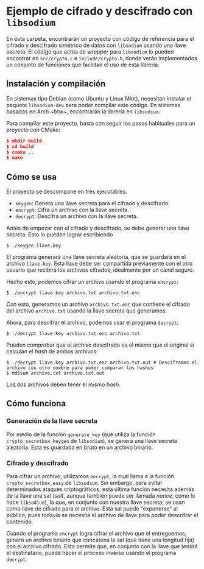 # Ejemplo de cifrado y descifrado con `libsodium`

En esta carpeta, encontrarán un proyecto con código de referencia para el cifrado y descifrado simétrico de datos con `libsodium` usando una llave secreta. El código que actúa de _wrapper_ para `libsodium` lo pueden encontrar en `src/crypto.c` e `include/crypto.h`, donde verán implementados un conjunto de funciones que facilitan el uso de esta librería.

## Instalación y compilación

En sistemas tipo Debian (como Ubuntu y Linux Mint), necesitan instalar el paquete `libsodium-dev` para poder compilar este código. En sistemas basados en Arch ~btw~, encontrarán la librería en `libsodium`.

Para compilar este proyecto, basta con seguir los pasos habituales para un proyecto con CMake:

```cmake
$ mkdir build
$ cd build
$ cmake ..
$ make
```

## Cómo se usa

El proyecto se descompone en tres ejecutables:

- `keygen`: Genera una llave secreta para el cifrado y descifrado.
- `encrypt`: Cifra un archivo con la llave secreta.
- `decrypt`: Descifra un archivo con la llave secreta.

Antes de empezar con el cifrado y descifrado, se debe generar una llave secreta. Esto lo pueden lograr escribiendo

```console
$ ./keygen llave.key
```

El programa generará una llave secreta aleatoria, que se guardará en el archivo `llave.key`. Esta llave debe ser compartida previamente con el otro usuario que recibirá los archivos cifrados, idealmente por un canal seguro.

Hecho esto, podemos cifrar un archivo usando el programa `encrypt`:

```console
$ ./encrypt llave.key archivo.txt archivo.txt.enc
```

Con esto, generamos un archivo `archivo.txt.enc` que contiene el cifrado del archivo `archivo.txt` usando la llave secreta que generamos.

Ahora, para descifrar el archivo, podemos usar el programa `decrypt`:

```console
$ ./decrypt llave.key archivo.txt.enc archivo.txt
```

Pueden comprobar que el archivo descifrado es el mismo que el original si calculan el _hash_ de ambos archivos:

```console
$ ./decrypt llave.key archivo.txt.enc archivo.txt.out # Desciframos el archivo con otro nombre para poder comparar los hashes
$ md5sum archivo.txt archivo.txt.out
```

Los dos archivos deben tener el mismo _hash_.

## Cómo funciona

### Generación de la llave secreta

Por medio de la función `generate_key` (que utiliza la función `crypto_secretbox_keygen` de `libsodium`), se genera una llave secreta aleatoria. Esta es guardada en bruto en un archivo binario.

### Cifrado y descifrado

Para cifrar un archivo, utilizamos `encrypt`, la cual llama a la función `crypto_secretbox_easy` de `libsodium`. Sin embargo, para evitar determinados ataques criptográficos, esta última función necesita además de la llave una sal (_salt_, aunque también puede ser llamada _nonce_, como lo hace `libsodium`), la que, en conjunto con nuestra llave secreta, se usan como llave de cifrado para el archivo. Esta sal puede "exponerse" al público, pues todavía se necesita el archivo de llave para poder descrifrar el contenido.

Cuando el programa `encrypt` logra cifrar el archivo que el entreguemos, genera un archivo binario que concatena la sal (que tiene una longitud fija) con el archivo cifrado. Esto permite que, en conjunto con la llave que tendrá el destinatario, pueda hacer el proceso inverso usando el programa `decrypt`.

